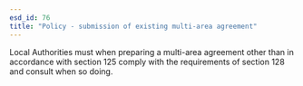 ```yaml
---
esd_id: 76
title: "Policy - submission of existing multi-area agreement"
---
```


Local Authorities must when preparing a multi-area agreement other than in accordance with section 125 comply with the requirements of section 128 and consult when so doing.

